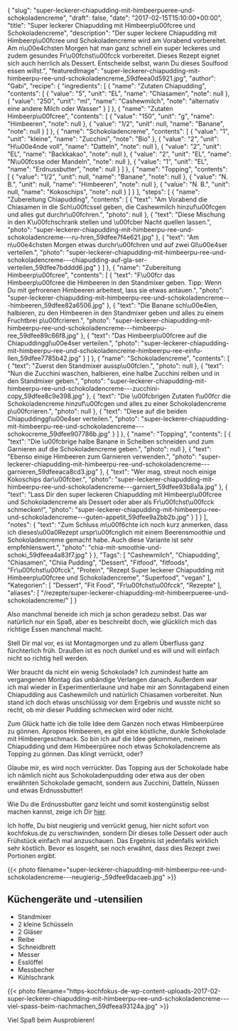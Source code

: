 {
    "slug": "super-leckerer-chiapudding-mit-himbeerpueree-und-schokoladencreme",
    "draft": false,
    "date": "2017-02-15T15:10:00+00:00",
    "title": "Super leckerer Chiapudding mit Himbeerp\u00fcree und Schokoladencreme",
    "description": "Der super leckere Chiapudding mit Himbeerp\u00fcree und Schokoladencreme wird am Vorabend vorbereitet. Am n\u00e4chsten Morgen hat man ganz schnell ein super leckeres und zudem gesundes Fr\u00fchst\u00fcck vorbereitet. Dieses Rezept eignet sich auch herrlich als Dessert. Entscheide selbst, wann Du dieses Soulfood essen willst.",
    "featuredImage": "super-leckerer-chiapudding-mit-himbeerpu-ree-und-schokoladencreme_59dfeea0d5921.jpg",
    "author": "Gabi",
    "recipe": {
        "ingredients": [
            {
                "name": "Zutaten Chiapudding",
                "contents": [
                    {
                        "value": "5",
                        "unit": "EL",
                        "name": "Chiasamen",
                        "note": null
                    },
                    {
                        "value": "250",
                        "unit": "ml",
                        "name": "Cashewmilch",
                        "note": "alternativ eine andere Milch oder Wasser"
                    }
                ]
            },
            {
                "name": "Zutaten Himbeerp\u00fcree",
                "contents": [
                    {
                        "value": "150",
                        "unit": "g",
                        "name": "Himbeeren",
                        "note": null
                    },
                    {
                        "value": "1\/2",
                        "unit": null,
                        "name": "Banane",
                        "note": null
                    }
                ]
            },
            {
                "name": "Schokoladencreme",
                "contents": [
                    {
                        "value": "1",
                        "unit": "kleine",
                        "name": "Zucchini",
                        "note": "Bio"
                    },
                    {
                        "value": "2",
                        "unit": "H\u00e4nde voll",
                        "name": "Datteln",
                        "note": null
                    },
                    {
                        "value": "2",
                        "unit": "EL",
                        "name": "Backkakao",
                        "note": null
                    },
                    {
                        "value": "2",
                        "unit": "EL",
                        "name": "N\u00fcsse oder Mandeln",
                        "note": null
                    },
                    {
                        "value": "1",
                        "unit": "EL",
                        "name": "Erdnussbutter",
                        "note": null
                    }
                ]
            },
            {
                "name": "Topping",
                "contents": [
                    {
                        "value": "1\/2",
                        "unit": null,
                        "name": "Banane",
                        "note": null
                    },
                    {
                        "value": "N. B.",
                        "unit": null,
                        "name": "Himbeeren",
                        "note": null
                    },
                    {
                        "value": "N. B.",
                        "unit": null,
                        "name": "Kokoschips",
                        "note": null
                    }
                ]
            }
        ],
        "steps": [
            {
                "name": "Zubereitung Chiapudding",
                "contents": [
                    {
                        "text": "Am Vorabend die Chiasamen in die Sch\u00fcssel geben, die Cashewmilch hinzuf\u00fcgen und alles gut durchr\u00fchren.",
                        "photo": null
                    },
                    {
                        "text": "Diese Mischung in den K\u00fchschrank stellen und \u00fcber Nacht quellen lassen.",
                        "photo": "super-leckerer-chiapudding-mit-himbeerpu-ree-und-schokoladencreme---ru-hren_59dfee7f4e621.jpg"
                    },
                    {
                        "text": "Am n\u00e4chsten Morgen etwas durchr\u00fchren und auf zwei Gl\u00e4ser verteilen.",
                        "photo": "super-leckerer-chiapudding-mit-himbeerpu-ree-und-schokoladencreme---chiapudding-auf-gla-ser-verteilen_59dfee7bdddd6.jpg"
                    }
                ]
            },
            {
                "name": "Zubereitung Himbeerp\u00fcree",
                "contents": [
                    {
                        "text": "F\u00fcr das Himbeerp\u00fcree die Himbeeren in den Standmixer geben. Tipp: Wenn Du mit gefrorenen Himbeeren arbeitest, lass sie etwas antauen.",
                        "photo": "super-leckerer-chiapudding-mit-himbeerpu-ree-und-schokoladencreme---himbeeren_59dfee82a6506.jpg"
                    },
                    {
                        "text": "Die Banane sch\u00e4len, halbieren, zu den Himbeeren in den Standmixer geben und alles zu einem Fruchtbrei p\u00fcrieren.",
                        "photo": "super-leckerer-chiapudding-mit-himbeerpu-ree-und-schokoladencreme---himbeerpu-ree_59dfee89c66f8.jpg"
                    },
                    {
                        "text": "Das Himbeerp\u00fcree auf die Chiapuddinggl\u00e4ser verteilen.",
                        "photo": "super-leckerer-chiapudding-mit-himbeerpu-ree-und-schokoladencreme-himbeerpu-ree-einfu-llen_59dfee7785b42.jpg"
                    }
                ]
            },
            {
                "name": "Schokoladencreme",
                "contents": [
                    {
                        "text": "Zuerst den Standmixer aussp\u00fclen.",
                        "photo": null
                    },
                    {
                        "text": "Nun die Zucchini waschen, halbieren, eine halbe Zucchini reiben und in den Standmixer geben.",
                        "photo": "super-leckerer-chiapudding-mit-himbeerpu-ree-und-schokoladencreme---zucchini-copy_59dfee8c9e398.jpg"
                    },
                    {
                        "text": "Die \u00fcbrigen Zutaten f\u00fcr die Schokoladencreme hinzuf\u00fcgen und alles zu einer Schokoladencreme p\u00fcrieren.",
                        "photo": null
                    },
                    {
                        "text": "Diese auf die beiden Chiapuddinggl\u00e4ser verteilen.",
                        "photo": "super-leckerer-chiapudding-mit-himbeerpu-ree-und-schokoladencreme---schokocreme_59dfee907786b.jpg"
                    }
                ]
            },
            {
                "name": "Topping",
                "contents": [
                    {
                        "text": "Die \u00fcbrige halbe Banane in Scheiben schneiden und zum Garnieren auf die Schokoladencreme geben.",
                        "photo": null
                    },
                    {
                        "text": "Ebenso einige Himbeeren zum Garnieren verwenden.",
                        "photo": "super-leckerer-chiapudding-mit-himbeerpu-ree-und-schokoladencreme---garnieren_59dfeeaca8cd3.jpg"
                    },
                    {
                        "text": "Wer mag, streut noch einige Kokoschips dar\u00fcber.",
                        "photo": "super-leckerer-chiapudding-mit-himbeerpu-ree-und-schokoladencreme---garniert_59dfee93b8a1a.jpg"
                    },
                    {
                        "text": "Lass Dir den super leckeren Chiapudding mit Himbeerp\u00fcree und Schokoladencreme als Dessert oder aber als Fr\u00fchst\u00fcck schmecken!",
                        "photo": "super-leckerer-chiapudding-mit-himbeerpu-ree-und-schokoladencreme---guten-appetit_59dfee9a2bb2b.jpg"
                    }
                ]
            }
        ],
        "notes": {
            "text": "Zum Schluss m\u00f6chte ich noch kurz anmerken, dass ich dieses\u00a0Rezept urspr\u00fcnglich mit einem Beerensmoothie und Schokoladencreme gemacht habe. Auch diese Variante ist sehr empfehlenswert.",
            "photo": "chia-mit-smoothie-und-schoki_59dfeea4a83f7.jpg"
        }
    },
    "Tags": [
        "Cashewmilch",
        "Chiapudding",
        "Chiasamen",
        "Chiia Pudding",
        "Dessert",
        "Fitfood",
        "fitfoods",
        "Fr\u00fchst\u00fcck",
        "Protein",
        "Rezept Super leckerer Chiapudding mit Himbeerp\u00fcree und Schokoladencreme",
        "Superfood",
        "vegan"
    ],
    "Kategorien": [
        "Dessert",
        "Fit Food",
        "Fr\u00fchst\u00fcck",
        "Rezepte"
    ],
    "aliases": [
        "\/rezepte\/super-leckerer-chiapudding-mit-himbeerpueree-und-schokoladencreme\/"
    ]
}

Also manchmal beneide ich mich ja schon geradezu selbst. Das war natürlich nur ein Spaß, aber es beschreibt doch, wie glücklich mich das richtige Essen manchmal macht.

Stell Dir mal vor, es ist Montagmorgen und zu allem Überfluss ganz fürchterlich früh. Draußen ist es noch dunkel und es will und will einfach nicht so richtig hell werden.

Wer braucht da nicht ein wenig Schokolade? Ich zumindest hatte am vergangenen Montag das unbändige Verlangen danach. Außerdem war ich mal wieder in Experimentierlaune und habe mir am Sonntagabend einen Chiapudding aus Cashewmilch und natürlich Chiasamen vorbereitet. Nun stand ich doch etwas unschlüssig vor dem Ergebnis und wusste nicht so recht, ob mir dieser Pudding schmecken wird oder nicht.

Zum Glück hatte ich die tolle Idee dem Ganzen noch etwas Himbeerpüree zu gönnen. Apropos Himbeeren, es gibt eine köstliche, dunkle Schokolade mit Himbeergeschmack. So bin ich auf die Idee gekommen, meinem Chiapudding und dem Himbeerpüree noch etwas Schokoladencreme als Topping zu gönnen. Das klingt verrückt, oder?

Glaube mir, es wird noch verrückter. Das Topping aus der Schokolade habe ich nämlich nicht aus Schokoladenpudding oder etwa aus der oben erwähnten Schokolade gemacht, sondern aus Zucchini, Datteln, Nüssen und etwas Erdnussbutter!

Wie Du die Erdnussbutter ganz leicht und somit kostengünstig selbst machen kannst, zeige ich Dir [hier][1].

Ich hoffe, Du bist neugierig und verrückt genug, hier nicht sofort von kochfokus.de zu verschwinden, sondern Dir dieses tolle Dessert oder auch Frühstück einfach mal anzuschauen. Das Ergebnis ist jedenfalls wirklich sehr köstlich. Bevor es losgeht, sei noch erwähnt, dass dies Rezept zwei Portionen ergibt.

{{< photo filename="super-leckerer-chiapudding-mit-himbeerpu-ree-und-schokoladencreme---neugierig-_59dfee9dacaeb.jpg" >}}

## Küchengeräte und -utensilien

 * Standmixer
 * 2 kleine Schüsseln
 * 2 Gläser
 * Reibe
 * Schneidbrett
 * Messer
 * Esslöffel
 * Messbecher
 * Kühlschrank

{{< photo filename="https-kochfokus-de-wp-content-uploads-2017-02-super-leckerer-chiapudding-mit-himbeerpu-ree-und-schokoladencreme---viel-spass-beim-nachmachen_59dfeea93124a.jpg" >}}

Viel Spaß beim Ausprobieren!

 [1]: https://kochfokus.de/rezepte/erdnussbutter-selber-machen/
